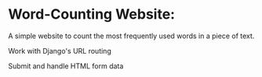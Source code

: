 #  Word-Counting Website:
A simple website to count the most frequently used words in a piece of text.

Work with Django's URL routing

Submit and handle HTML form data
